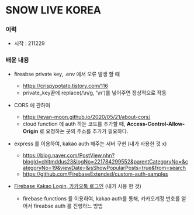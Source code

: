 # SNOW LIVE KOREA

### 이력

- 시작 : 211229

### 배운 내용

- fireabse private key, .env 에서 오류 발생 할 때
  - https://crispypotato.tistory.com/116
  - private_key끝에 replace(/\\n/g, '\n')를 넣어주면 정상적으로 작동

- CORS 에 관하여
  - https://evan-moon.github.io/2020/05/21/about-cors/
  - cloud function 에 auth 하는 코드를 추가할 때, **Access-Control-Allow-Origin** 로 요청하는 곳의 주소를 추가가 필요하다.
- express 를 이용하여, kakao auth 해주는 서버 구현 (내가 사용한 것 x)
  - https://blog.naver.com/PostView.nhn?blogId=chltmddus23&logNo=221784299552&parentCategoryNo=&categoryNo=19&viewDate=&isShowPopularPosts=true&from=search
  - https://github.com/FirebaseExtended/custom-auth-samples
- [Firebase Kakao Login, 카카오톡 로그인](https://parandol.tistory.com/48) (내가 사용 한 것)
  - firebase functions 를 이용하여, kakao auth를 통해, 카카오계정 번호를 얻어서 fireabse auth 를 진행하느 방법
